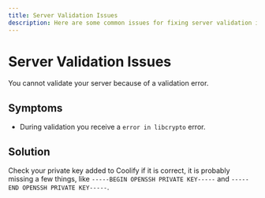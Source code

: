 ```yaml
---
title: Server Validation Issues
description: Here are some common issues for fixing server validation issues.
---
```


# Server Validation Issues

You cannot validate your server because of a validation error. 

## Symptoms
- During validation you receive a `error in libcrypto` error.

## Solution
Check your private key added to Coolify if it is correct, it is probably missing a few things, like `-----BEGIN OPENSSH PRIVATE KEY-----` and `-----END OPENSSH PRIVATE KEY-----`.

